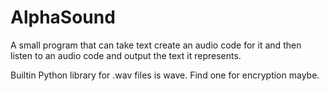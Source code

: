 # AlphaSound
A small program that can take text create an audio code for it and then listen to an audio code and output the text it represents.          
              
Builtin Python library for .wav files is wave.
Find one for encryption maybe.

